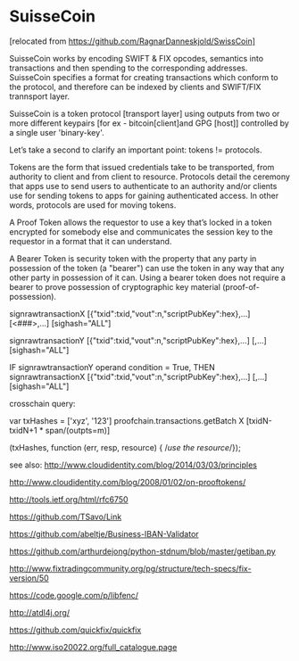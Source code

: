 SuisseCoin  
==========
[relocated from https://github.com/RagnarDanneskjold/SwissCoin]

SuisseCoin works by encoding SWIFT & FIX opcodes, semantics into transactions and then spending to the corresponding addresses. SuisseCoin specifies a format for creating transactions which conform to the protocol, and therefore can be indexed by clients and SWIFT/FIX trannsport layer.

SuisseCoin is a token protocol [transport layer] using outputs from two or more different keypairs [for ex - bitcoin[client]and GPG [host]] controlled by a single user 'binary-key'.

Let’s take a second to clarify an important point: tokens != protocols.

Tokens are the form that issued credentials take to be transported, from authority to client and from client to resource. Protocols detail the ceremony that apps use to send users to authenticate to an authority and/or clients use for sending tokens to apps for gaining authenticated access. In other words, protocols are used for moving tokens.

A Proof Token allows the requestor to use a key that’s locked in a token encrypted for somebody else and communicates the session key to the requestor in a format that it can understand.

A Bearer Token is security token with the property that any party in possession of the token (a "bearer") can use the token in any way that any other party in possession of it can. Using a bearer token does not require a bearer to prove possession of cryptographic key material (proof-of-possession).

signrawtransactionX <hex string> [{"txid":txid,"vout":n,"scriptPubKey":hex},...] [<###>,...] [sighash="ALL"]

signrawtransactionY <hex string> [{"txid":txid,"vout":n,"scriptPubKey":hex},...] [<privatekey1>,...] [sighash="ALL"]

IF signrawtransactionY operand condition = True, THEN signrawtransactionX <hex string> [{"txid":txid,"vout":n,"scriptPubKey":hex},...] [<privatekey1>,...] [sighash="ALL"]

crosschain query:

var txHashes = ['xyz', '123']
proofchain.transactions.getBatch X [txidN-txidN+1 * span/(outpts=m)]

(txHashes, function (err, resp, resource) {
/*use the resource*/});



see also:
http://www.cloudidentity.com/blog/2014/03/03/principles

http://www.cloudidentity.com/blog/2008/01/02/on-prooftokens/

http://tools.ietf.org/html/rfc6750

https://github.com/TSavo/Link

https://github.com/abeltje/Business-IBAN-Validator

https://github.com/arthurdejong/python-stdnum/blob/master/getiban.py

http://www.fixtradingcommunity.org/pg/structure/tech-specs/fix-version/50

https://code.google.com/p/libfenc/

http://atdl4j.org/

https://github.com/quickfix/quickfix

http://www.iso20022.org/full_catalogue.page

